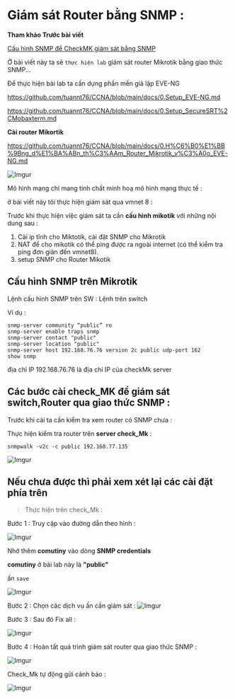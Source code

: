 
# Giám sát Router bằng SNMP :

**Tham khảo Trước bài viết**

[Cấu hình SNMP để CheckMK giám sát bằng SNMP](https://docs.google.com/document/d/1TbI46OWf7iUFGMwfoPauLQ1WwGwiToKuvA7H_lMTpxM/edit?usp=sharing)


Ở bài viết này ta sẽ ```thực hiện lab``` giám sát router Mikrotik bằng giao thức SNMP...

Để thực hiện bài lab ta cần dựng phần mền giả lập EVE-NG

https://github.com/tuannt76/CCNA/blob/main/docs/0.Setup_EVE-NG.md

https://github.com/tuannt76/CCNA/blob/main/docs/0.Setup_SecureSRT%2CMobaxterm.md

**Cài router Mikortik**

https://github.com/tuannt76/CCNA/blob/main/docs/0.H%C6%B0%E1%BB%9Bng_d%E1%BA%ABn_th%C3%AAm_Router_Mikrotik_v%C3%A0o_EVE-NG.md

![Imgur](https://i.imgur.com/XQzoYNb.png)

Mô hình mạng chỉ mang tính chất minh hoạ mô hình mạng thực tế :


ở bài viết này tôi thực hiện giám sát qua vmnet 8 :

Trước khi thực hiện việc giám sát ta cần **cấu hình mikotik** với những nội dung sau :

1. Cài ip tĩnh cho Miktotik, cài đặt SNMP cho Mikrotik
2. NAT để cho mikotik có thể ping được ra ngoài internet (có thể kiểm tra ping đơn giản đến vmnet8).
3. setup SNMP cho Router Mikotik



## Cấu hình SNMP trên Mikrotik

Lệnh cấu hình SNMP trên SW :
Lệnh trên switch

Ví dụ :
```
snmp-server community “public” ro
snmp-server enable traps snmp
snmp-server contact "public"
snmp-server location "public"
snmp-server host 192.168.76.76 version 2c public udp-port 162
show snmp
```
địa chỉ IP 192.168.76.76 là địa chỉ IP của checkMk server

## Các bước cài check_MK để giám sát switch,Router qua giao thức SNMP :

Trước khi cài ta cần kiểm tra xem router có SNMP chưa :

Thực hiện kiểm tra router trên **server check_Mk**  :

```
snmpwalk -v2c -c public 192.168.77.135
```

![Imgur](https://i.imgur.com/jAaKUGL.png)

**<h2>Nếu chưa được thì phải xem xét lại các cài đặt phía trên**</h2>

>Thực hiện trên check_Mk :


Bước 1 : Truy cập vào đường dẫn theo hình :

![Imgur](https://i.imgur.com/tn8JNac.png)

Nhớ thêm **comutiny** vào dòng **SNMP credentials**

**comutiny** ở bài lab này là **"public"**

ấn ``save``

![Imgur](https://i.imgur.com/9bNVbrq.png)

Bước 2 : Chọn các dịch vụ ấn cần giám sát :
![Imgur](https://i.imgur.com/iUw73ac.png)



Bước 3 : Sau đó Fix all :

![Imgur](https://i.imgur.com/jMhvF8g.png)

Bước 4 : Hoàn tất quá trình giám sát router qua giao thức SNMP :

![Imgur](https://i.imgur.com/bDKttXh.png)

Check_Mk tự động gửi cảnh báo :

![Imgur](https://i.imgur.com/gmnaWrM.png)

